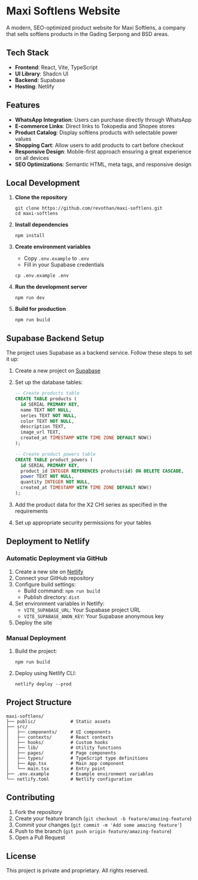 # Maxi Softlens Website

A modern, SEO-optimized product website for Maxi Softlens, a company that sells softlens products in the Gading Serpong and BSD areas.

## Tech Stack

- **Frontend**: React, Vite, TypeScript
- **UI Library**: Shadcn UI
- **Backend**: Supabase
- **Hosting**: Netlify

## Features

- **WhatsApp Integration**: Users can purchase directly through WhatsApp
- **E-commerce Links**: Direct links to Tokopedia and Shopee stores
- **Product Catalog**: Display softlens products with selectable power values
- **Shopping Cart**: Allow users to add products to cart before checkout
- **Responsive Design**: Mobile-first approach ensuring a great experience on all devices
- **SEO Optimizations**: Semantic HTML, meta tags, and responsive design

## Local Development

1. **Clone the repository**
   ```
   git clone https://github.com/revothan/maxi-softlens.git
   cd maxi-softlens
   ```

2. **Install dependencies**
   ```
   npm install
   ```

3. **Create environment variables**
   - Copy `.env.example` to `.env`
   - Fill in your Supabase credentials
   ```
   cp .env.example .env
   ```

4. **Run the development server**
   ```
   npm run dev
   ```

5. **Build for production**
   ```
   npm run build
   ```

## Supabase Backend Setup

The project uses Supabase as a backend service. Follow these steps to set it up:

1. Create a new project on [Supabase](https://supabase.com)
2. Set up the database tables:
   
   ```sql
   -- Create products table
   CREATE TABLE products (
     id SERIAL PRIMARY KEY,
     name TEXT NOT NULL,
     series TEXT NOT NULL,
     color TEXT NOT NULL,
     description TEXT,
     image_url TEXT,
     created_at TIMESTAMP WITH TIME ZONE DEFAULT NOW()
   );

   -- Create product powers table
   CREATE TABLE product_powers (
     id SERIAL PRIMARY KEY,
     product_id INTEGER REFERENCES products(id) ON DELETE CASCADE,
     power TEXT NOT NULL,
     quantity INTEGER NOT NULL,
     created_at TIMESTAMP WITH TIME ZONE DEFAULT NOW()
   );
   ```

3. Add the product data for the X2 CHI series as specified in the requirements
4. Set up appropriate security permissions for your tables

## Deployment to Netlify

### Automatic Deployment via GitHub

1. Create a new site on [Netlify](https://app.netlify.com/)
2. Connect your GitHub repository
3. Configure build settings:
   - Build command: `npm run build`
   - Publish directory: `dist`
4. Set environment variables in Netlify:
   - `VITE_SUPABASE_URL`: Your Supabase project URL
   - `VITE_SUPABASE_ANON_KEY`: Your Supabase anonymous key
5. Deploy the site

### Manual Deployment

1. Build the project:
   ```
   npm run build
   ```

2. Deploy using Netlify CLI:
   ```
   netlify deploy --prod
   ```

## Project Structure

```
maxi-softlens/
├── public/             # Static assets
├── src/
│   ├── components/     # UI components
│   ├── contexts/       # React contexts
│   ├── hooks/          # Custom hooks
│   ├── lib/            # Utility functions
│   ├── pages/          # Page components
│   ├── types/          # TypeScript type definitions
│   ├── App.tsx         # Main app component
│   └── main.tsx        # Entry point
├── .env.example        # Example environment variables
└── netlify.toml        # Netlify configuration
```

## Contributing

1. Fork the repository
2. Create your feature branch (`git checkout -b feature/amazing-feature`)
3. Commit your changes (`git commit -m 'Add some amazing feature'`)
4. Push to the branch (`git push origin feature/amazing-feature`)
5. Open a Pull Request

## License

This project is private and proprietary. All rights reserved.
